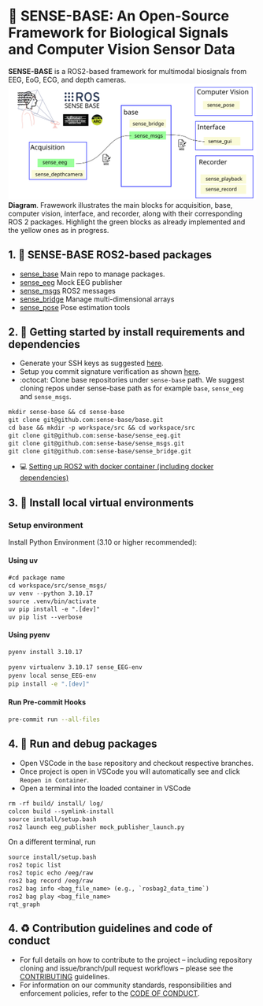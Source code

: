 # :brain: SENSE-BASE: An Open-Source Framework for Biological Signals and Computer Vision Sensor Data
**SENSE-BASE** is a ROS2-based framework for multimodal biosignals from EEG, EoG, ECG, and depth cameras.
![banner-fig](../docs/figs/sense-base-framework.svg)
**Diagram**. Frawework illustrates the main blocks for acquisition, base, computer vision, interface, and recorder, along with their corresponding ROS 2 packages. Highlight the green blocks as already implemented and the yellow ones as in progress.

## 1. :robot: SENSE-BASE ROS2-based packages
* [sense_base](https://github.com/sense-base/base) Main repo to manage packages.
* [sense_eeg](https://github.com/sense-base/sense_eeg) Mock EEG publisher
* [sense_msgs](https://github.com/sense-base/sense_msgs) ROS2 messages 
* [sense_bridge](https://github.com/sense-base/sense_bridge) Manage multi-dimensional arrays
* [sense_pose](https://github.com/sense-base/sense_pose) Pose estimation tools


## 2. :school_satchel: Getting started by install requirements and dependencies
* Generate your SSH keys as suggested [here](https://docs.github.com/en/authentication/connecting-to-github-with-ssh/generating-a-new-ssh-key-and-adding-it-to-the-ssh-agent).
* Setup you commit signature verification as shown [here](https://docs.github.com/en/authentication/managing-commit-signature-verification/about-commit-signature-verification#ssh-commit-signature-verification).
* :octocat: Clone base repositories under `sense-base` path.
We suggest cloning repos under sense-base path as for example `base`, `sense_eeg` and `sense_msgs`.
```
mkdir sense-base && cd sense-base
git clone git@github.com:sense-base/base.git
cd base && mkdir -p workspace/src && cd workspace/src
git clone git@github.com:sense-base/sense_eeg.git
git clone git@github.com:sense-base/sense_msgs.git
git clone git@github.com:sense-base/sense_bridge.git
```
* :computer: [Setting up ROS2 with docker container (including docker dependencies)](https://github.com/sense-base/base/tree/main/docs/docker)

## 3. :nut_and_bolt: Install local virtual environments
### Setup environment
Install Python Environment (3.10 or higher recommended):

#### Using uv
```
#cd package name
cd workspace/src/sense_msgs/
uv venv --python 3.10.17
source .venv/bin/activate
uv pip install -e ".[dev]"
uv pip list --verbose
```

#### Using pyenv
```bash
pyenv install 3.10.17  
```

```bash
pyenv virtualenv 3.10.17 sense_EEG-env
pyenv local sense_EEG-env
pip install -e ".[dev]"
```

#### Run Pre-commit Hooks
```bash
pre-commit run --all-files
```

## 4. :nut_and_bolt: Run and debug packages
* Open VSCode in the `base` repository and checkout respective branches. 
* Once project is open in VSCode you will automatically see and click `Reopen in Container`.
* Open a terminal into the loaded container in VSCode
```
rm -rf build/ install/ log/
colcon build --symlink-install
source install/setup.bash
ros2 launch eeg_publisher mock_publisher_launch.py
```

On a different terminal, run
```
source install/setup.bash
ros2 topic list
ros2 topic echo /eeg/raw
ros2 bag record /eeg/raw
ros2 bag info <bag_file_name> (e.g., `rosbag2_data_time`)
ros2 bag play <bag_file_name>
rqt_graph
```

## 4. :recycle: Contribution guidelines and code of conduct
* For full details on how to contribute to the project – including repository cloning and issue/branch/pull request workflows – please see the [CONTRIBUTING](https://github.com/sense-base/base/blob/main/CONTRIBUTING.md) guidelines.
* For information on our community standards, responsibilities and enforcement policies, refer to the [CODE OF CONDUCT](https://github.com/sense-base/base/blob/main/CODE_OF_CONDUCT.md).

